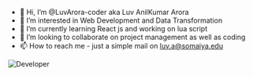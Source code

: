 - 👋 Hi, I’m @LuvArora-coder aka Luv AnilKumar Arora
- 👀 I’m interested in Web Development and Data Transformation
- 🌱 I’m currently learning React js and working on lua script
- 💞️ I’m looking to collaborate on project management as well as coding
- 📫 How to reach me - just a simple mail on luv.a@somaiya.edu


![Developer](https://user-images.githubusercontent.com/81869471/115842902-e9f36400-a43b-11eb-8a56-b24df4dad794.gif)

<!---
LuvArora-coder/LuvArora-coder is a ✨ special ✨ repository because its `README.md` (this file) appears on your GitHub profile.
You can click the Preview link to take a look at your changes.
--->
